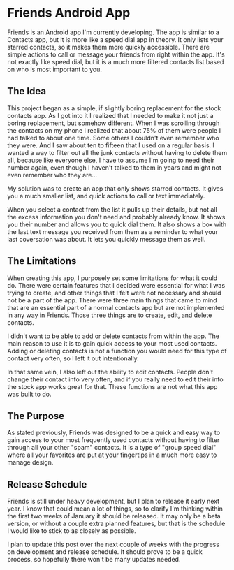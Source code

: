 # Friends Android App  

Friends is an Android app I'm currently developing. The app is similar to a Contacts app, but it is more like a speed dial app in theory. It only lists your starred contacts, so it makes them more quickly accessible. There are simple actions to call or message your friends from right within the app. It's not exactly like speed dial, but it is a much more filtered contacts list based on who is most important to you.  

## The Idea  
This project began as a simple, if slightly boring replacement for the stock contacts app. As I got into it I realized that I needed to make it not just a boring replacement, but somehow different. When I was scrolling through the contacts on my phone I realized that about 75% of them were people I had talked to about one time. Some others I couldn't even remember who they were. And I saw about ten to fifteen that I used on a regular basis. I wanted a way to filter out all the junk contacts without having to delete them all, because like everyone else, I have to assume I'm going to need their number again, even though I haven't talked to them in years and might not even remember who they are...  

My solution was to create an app that only shows starred contacts. It gives you a much smaller list, and quick actions to call or text immediately.  

When you select a contact from the list it pulls up their details, but not all the excess information you don't need and probably already know. It shows you their number and allows you to quick dial them. It also shows a box with the last text message you received from them as a reminder to what your last coversation was about. It lets you quickly message them as well.  

## The Limitations  
When creating this app, I purposely set some limitations for what it could do. There were certain features that I decided were essential for what I was trying to create, and other things that I felt were not necessary and should not be a part of the app. There were three main things that came to mind that are an essential part of a normal contacts app but are not implemented in any way in Friends. Those three things are to create, edit, and delete contacts.  

I didn't want to be able to add or delete contacts from within the app. The main reason to use it is to gain quick access to your most used contacts. Adding or deleting contacts is not a function you would need for this type of contact very often, so I left it out intentionally.  

In that same vein, I also left out the ability to edit contacts. People don't change their contact info very often, and if you really need to edit their info the stock app works great for that. These functions are not what this app was built to do.  

## The Purpose  
As stated previously, Friends was designed to be a quick and easy way to gain access to your most frequently used contacts without having to filter through all your other "spam" contacts. It is a type of "group speed dial" where all your favorites are put at your fingertips in a much more easy to manage design.  

## Release Schedule  
Friends is still under heavy development, but I plan to release it early next year. I know that could mean a lot of things, so to clarify I'm thinking within the first two weeks of January it should be released. It may only be a beta version, or without a couple extra planned features, but that is the schedule I would like to stick to as closely as possible.  

I plan to update this post over the next couple of weeks with the progress on development and release schedule. It should prove to be a quick process, so hopefully there won't be many updates needed.
